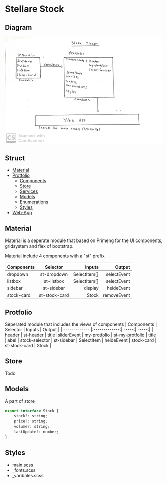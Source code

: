 # Stellare Stock

## Diagram
![Image description](img.jpg)

## Struct
* [Material](#Material)
* [Protfolio](#Protfolio)
  * [Components](#Components)
  * [Store](#Store)
  * [Services](#Services)
  * [Models](#Models)
  * [Enumerations](#Enumerations)
  * [Styles](#Styles)
* [Web-App](#Web-pp)


## Material
Material is a seperate module that based on Primeng for the UI components, gridsystem and flex of bootstrap.

Material include 4 components with a "st" prefix


| Components        | Selector | Inputs           | Output  |
| ------------- |:-------------:| -----:| -----:|
| dropdown     | st-dropdown | SelectItem[]   |selectEvent
| listbox      | st-listbox  |   SelectItem[] |selectEvent
| sidebar | st-sidebar     |    display | heideEvent
| stock-card | st-stock-card  | Stock | removeEvent


## Protfolio
Seperated module that includes the views of components
| Components        | Selector | Inputs           | Output  |
| ------------- |:-------------:| -----:| -----:|
| header     | st-header | title   |sliderEvent
| my-protfolio      | st-my-protfolio  |   title |label
| stock-selector | st-sidebar  | SelectItem | heideEvent
| stock-card | st-stock-card  | Stock | 

## Store
Todo

## Models
A part of store 
```js
export interface Stock {
    stock?: string;
    price?: string;
    volume?: string;
    lastUpdate?: number;
}
```
## Styles
* main.scss
* _fonts.scss
* _varibales.scss